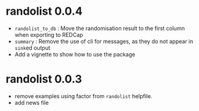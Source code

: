 # randolist 0.0.4

* `randolist_to_db` : Move the randomisation result to the first column when exporting to REDCap
* `summary` : Remove the use of cli for messages, as they do not appear in `sink`ed output
* Add a vignette to show how to use the package

# randolist 0.0.3

* remove examples using factor from `randolist` helpfile.
* add news file

